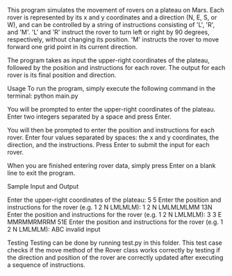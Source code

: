 This program simulates the movement of rovers on a plateau on Mars. Each rover is represented by its x and y coordinates and a direction (N, E, S, or W), and can be controlled by a string of instructions consisting of 'L', 'R', and 'M'.
'L' and 'R' instruct the rover to turn left or right by 90 degrees, respectively, without changing its position.
'M' instructs the rover to move forward one grid point in its current direction.

The program takes as input the upper-right coordinates of the plateau, followed by the position and instructions for each rover. The output for each rover is its final position and direction.

Usage
To run the program, simply execute the following command in the terminal: python main.py

You will be prompted to enter the upper-right coordinates of the plateau. Enter two integers separated by a space and press Enter.

You will then be prompted to enter the position and instructions for each rover. Enter four values separated by spaces: the x and y coordinates, the direction, and the instructions. Press Enter to submit the input for each rover.

When you are finished entering rover data, simply press Enter on a blank line to exit the program.


Sample Input and Output

Enter the upper-right coordinates of the plateau: 5 5
Enter the position and instructions for the rover (e.g. 1 2 N LMLMLM): 1 2 N LMLMLMLMM
13N
Enter the position and instructions for the rover (e.g. 1 2 N LMLMLM): 3 3 E MMRMMRMRRM
51E
Enter the position and instructions for the rover (e.g. 1 2 N LMLMLM): ABC
invalid input



Testing
Testing can be done by running test.py in this folder.
This test case checks if the move method of the Rover class works correctly by testing if the direction and position of the rover are correctly updated after executing a sequence of instructions.
